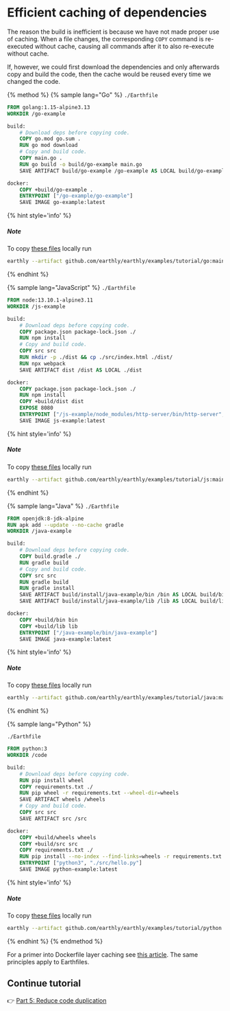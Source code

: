 # Efficient caching of dependencies

The reason the build is inefficient is because we have not made proper use of caching. When a file changes, the corresponding `COPY` command is re-executed without cache, causing all commands after it to also re-execute without cache.

If, however, we could first download the dependencies and only afterwards copy and build the code, then the cache would be reused every time we changed the code.

{% method %}
{% sample lang="Go" %}
`./Earthfile`

```Dockerfile
FROM golang:1.15-alpine3.13
WORKDIR /go-example

build:
    # Download deps before copying code.
    COPY go.mod go.sum .
    RUN go mod download
    # Copy and build code.
    COPY main.go .
    RUN go build -o build/go-example main.go
    SAVE ARTIFACT build/go-example /go-example AS LOCAL build/go-example

docker:
    COPY +build/go-example .
    ENTRYPOINT ["/go-example/go-example"]
    SAVE IMAGE go-example:latest
```

{% hint style='info' %}
##### Note

To copy [these files](https://github.com/earthly/earthly/tree/main/examples/tutorial/go/part4) locally run

```bash
earthly --artifact github.com/earthly/earthly/examples/tutorial/go:main+part4/part4 ./part4
```
{% endhint %}

{% sample lang="JavaScript" %}
`./Earthfile`

```Dockerfile
FROM node:13.10.1-alpine3.11
WORKDIR /js-example

build:
    # Download deps before copying code.
    COPY package.json package-lock.json ./
    RUN npm install
    # Copy and build code.
    COPY src src
    RUN mkdir -p ./dist && cp ./src/index.html ./dist/
    RUN npx webpack
    SAVE ARTIFACT dist /dist AS LOCAL ./dist

docker:
    COPY package.json package-lock.json ./
    RUN npm install
    COPY +build/dist dist
    EXPOSE 8080
    ENTRYPOINT ["/js-example/node_modules/http-server/bin/http-server", "./dist"]
    SAVE IMAGE js-example:latest
```

{% hint style='info' %}
##### Note

To copy [these files](https://github.com/earthly/earthly/tree/main/examples/tutorial/js/part4) locally run

```bash
earthly --artifact github.com/earthly/earthly/examples/tutorial/js:main+part4/part4 ./part4
```
{% endhint %}

{% sample lang="Java" %}
`./Earthfile`

```Dockerfile
FROM openjdk:8-jdk-alpine
RUN apk add --update --no-cache gradle
WORKDIR /java-example

build:
    # Download deps before copying code.
    COPY build.gradle ./
    RUN gradle build
    # Copy and build code.
    COPY src src
    RUN gradle build
    RUN gradle install
    SAVE ARTIFACT build/install/java-example/bin /bin AS LOCAL build/bin
    SAVE ARTIFACT build/install/java-example/lib /lib AS LOCAL build/lib

docker:
    COPY +build/bin bin
    COPY +build/lib lib
    ENTRYPOINT ["/java-example/bin/java-example"]
    SAVE IMAGE java-example:latest
```

{% hint style='info' %}
##### Note

To copy [these files](https://github.com/earthly/earthly/tree/main/examples/tutorial/java/part4) locally run

```bash
earthly --artifact github.com/earthly/earthly/examples/tutorial/java:main+part4/part4 ./part4
```
{% endhint %}

{% sample lang="Python" %}

`./Earthfile`

```Dockerfile
FROM python:3
WORKDIR /code

build:
    # Download deps before copying code.
    RUN pip install wheel
    COPY requirements.txt ./
    RUN pip wheel -r requirements.txt --wheel-dir=wheels
    SAVE ARTIFACT wheels /wheels
    # Copy and build code.
    COPY src src
    SAVE ARTIFACT src /src

docker:
    COPY +build/wheels wheels
    COPY +build/src src
    COPY requirements.txt ./
    RUN pip install --no-index --find-links=wheels -r requirements.txt
    ENTRYPOINT ["python3", "./src/hello.py"]
    SAVE IMAGE python-example:latest
```

{% hint style='info' %}
##### Note

To copy [these files](https://github.com/earthly/earthly/tree/main/examples/tutorial/python/part4) locally run

```bash
earthly --artifact github.com/earthly/earthly/examples/tutorial/python:main+part4/part4 ./part4
```
{% endhint %}
{% endmethod %}

For a primer into Dockerfile layer caching see [this article](https://pythonspeed.com/articles/docker-caching-model/). The same principles apply to Earthfiles.

## Continue tutorial

👉 [Part 5: Reduce code duplication](./part-5-reduce-code-duplication.md)
